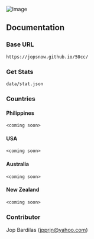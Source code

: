 ![Image](https://i.imgur.com/y013qLC.png)
## Documentation

### Base URL
```
https://jopsnow.github.io/50cc/
```
### Get Stats
```
data/stat.json
```
### Countries
#### Philippines
```
<coming soon>
```
#### USA
```
<coming soon>
```
#### Australia
```
<coming soon>
```
#### New Zealand
```
<coming soon>
```


### Contributor
Jop Bardilas (jpprjn@yahoo.com)


